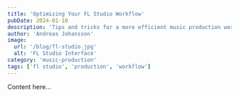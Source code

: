 ```yaml
---
title: 'Optimizing Your FL Studio Workflow'
pubDate: 2024-01-10
description: 'Tips and tricks for a more efficient music production workflow in FL Studio.'
author: 'Andreas Johansson'
image:
  url: '/blog/fl-studio.jpg'
  alt: 'FL Studio Interface'
category: 'music-production'
tags: ['fl studio', 'production', 'workflow']
---
```


Content here...
